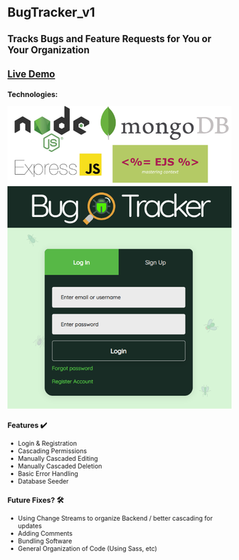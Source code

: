 # BugTracker_v1
## Tracks Bugs and Feature Requests for You or Your Organization
## [Live Demo](https://bugtracker-davidlink.herokuapp.com/)
### Technologies:
![technologies](technologies.PNG)
![App](homeSmall.PNG)

### Features ✔️
- Login & Registration
- Cascading Permissions
- Manually Cascaded Editing
- Manually Cascaded Deletion
- Basic Error Handling
- Database Seeder

### Future Fixes? 🛠
- Using Change Streams to organize Backend / better cascading for updates
- Adding Comments
- Bundling Software
- General Organization of Code (Using Sass, etc)
